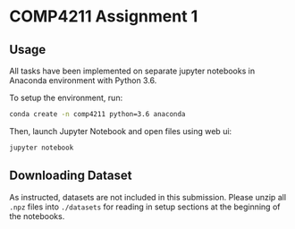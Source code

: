 # COMP4211 Assignment 1

## Usage

All tasks have been implemented on separate jupyter notebooks in Anaconda environment with Python 3.6.

To setup the environment, run:

```sh
conda create -n comp4211 python=3.6 anaconda
```

Then, launch Jupyter Notebook and open files using web ui:

```sh
jupyter notebook
```

## Downloading Dataset

As instructed, datasets are not included in this submission. Please unzip all `.npz` files into `./datasets` for reading in setup sections at the beginning of the notebooks.
